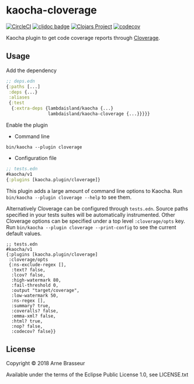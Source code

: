 # kaocha-cloverage

<!-- badges -->
[![CircleCI](https://circleci.com/gh/lambdaisland/kaocha-cloverage.svg?style=svg)](https://circleci.com/gh/lambdaisland/kaocha-cloverage) [![cljdoc badge](https://cljdoc.org/badge/lambdaisland/kaocha-cloverage)](https://cljdoc.org/d/lambdaisland/kaocha-cloverage) [![Clojars Project](https://img.shields.io/clojars/v/lambdaisland/kaocha-cloverage.svg)](https://clojars.org/lambdaisland/kaocha-cloverage) [![codecov](https://codecov.io/gh/lambdaisland/kaocha-cloverage/branch/master/graph/badge.svg)](https://codecov.io/gh/lambdaisland/kaocha-cloverage)
<!-- /badges -->

Kaocha plugin to get code coverage reports through [Cloverage](https://github.com/cloverage/cloverage).

## Usage

Add the dependency

``` clojure
;; deps.edn
{:paths [...]
 :deps {...}
 :aliases
 {:test
  {:extra-deps {lambdaisland/kaocha {...}
                lambdaisland/kaocha-cloverage {...}}}}}
```

Enable the plugin

- Command line

```
bin/kaocha --plugin cloverage
```

- Configuration file

``` clojure
;; tests.edn
#kaocha/v1
{:plugins [kaocha.plugin/cloverage]}
```

This plugin adds a large amount of command line options to Kaocha. Run `bin/kaocha --plugin cloverage --help` to see them.

Alternatively Cloverage can be configured through `tests.edn`. Source paths specified in your tests suites will be automatically instrumented. Other Cloverage options can be specified under a top level `:cloverage/opts` key. Run `bin/kaocha --plugin cloverage --print-config` to see the current default values.

```
;; tests.edn
#kaocha/v1
{:plugins [kaocha.plugin/cloverage]
 :cloverage/opts
 {:ns-exclude-regex [],
  :text? false,
  :lcov? false,
  :high-watermark 80,
  :fail-threshold 0,
  :output "target/coverage",
  :low-watermark 50,
  :ns-regex [],
  :summary? true,
  :coveralls? false,
  :emma-xml? false,
  :html? true,
  :nop? false,
  :codecov? false}}
```

<!-- license-epl -->
## License

Copyright &copy; 2018 Arne Brasseur

Available under the terms of the Eclipse Public License 1.0, see LICENSE.txt
<!-- /license-epl -->

